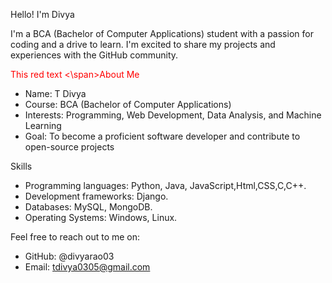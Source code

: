 Hello! I'm Divya

I'm a BCA (Bachelor of Computer Applications) student with a passion for coding and a drive to learn. I'm excited to share my projects and experiences with the GitHub community.

<span style =" color: red"> This red text <\span>About Me
- Name: T Divya
- Course: BCA (Bachelor of Computer Applications)
- Interests: Programming, Web Development, Data Analysis, and Machine Learning
- Goal: To become a proficient software developer and contribute to open-source projects

Skills

- Programming languages: Python, Java, JavaScript,Html,CSS,C,C++.
- Development frameworks: Django.
- Databases: MySQL, MongoDB.
- Operating Systems: Windows, Linux.

Feel free to reach out to me on:

- GitHub: @divyarao03
- Email: tdivya0305@gmail.com

